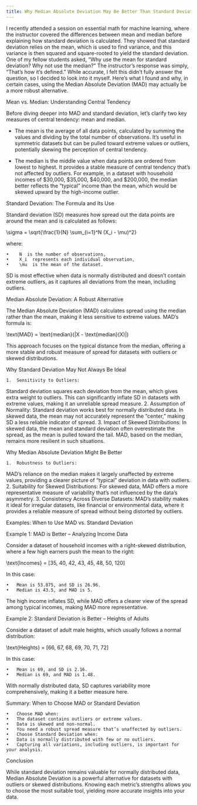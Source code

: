 ```yaml
---
title: Why Median Absolute Deviation May Be Better Than Standard Deviation
---
```

I recently attended a session on essential math for machine learning, where the instructor covered the differences between mean and median before explaining how standard deviation is calculated. They showed that standard deviation relies on the mean, which is used to find variance, and this variance is then squared and square-rooted to yield the standard deviation. One of my fellow students asked, “Why use the mean for standard deviation? Why not use the median?” The instructor’s response was simply, “That’s how it’s defined.” While accurate, I felt this didn’t fully answer the question, so I decided to look into it myself. Here’s what I found and why, in certain cases, using the Median Absolute Deviation (MAD) may actually be a more robust alternative.

Mean vs. Median: Understanding Central Tendency

Before diving deeper into MAD and standard deviation, let’s clarify two key measures of central tendency: mean and median. 

- The mean is the average of all data points, calculated by summing the values and dividing by the total number of observations. It’s useful in symmetric datasets but can be pulled toward extreme values or outliers, potentially skewing the perception of central tendency.

- The median is the middle value when data points are ordered from lowest to highest. It provides a stable measure of central tendency that’s not affected by outliers. For example, in a dataset with household incomes of $30,000, $35,000, $40,000, and $200,000, the median better reflects the “typical” income than the mean, which would be skewed upward by the high-income outlier.

Standard Deviation: The Formula and Its Use

Standard deviation (SD) measures how spread out the data points are around the mean and is calculated as follows:


\sigma = \sqrt{\frac{1}{N} \sum_{i=1}^N (X_i - \mu)^2}


where:

	•	 N  is the number of observations,
	•	 X_i  represents each individual observation,
	•	 \mu  is the mean of the dataset.

SD is most effective when data is normally distributed and doesn’t contain extreme outliers, as it captures all deviations from the mean, including outliers.

Median Absolute Deviation: A Robust Alternative

The Median Absolute Deviation (MAD) calculates spread using the median rather than the mean, making it less sensitive to extreme values. MAD’s formula is:


\text{MAD} = \text{median}(|X - \text{median}(X)|)


This approach focuses on the typical distance from the median, offering a more stable and robust measure of spread for datasets with outliers or skewed distributions.

Why Standard Deviation May Not Always Be Ideal

	1.	Sensitivity to Outliers:
Standard deviation squares each deviation from the mean, which gives extra weight to outliers. This can significantly inflate SD in datasets with extreme values, making it an unreliable spread measure.
	2.	Assumption of Normality:
Standard deviation works best for normally distributed data. In skewed data, the mean may not accurately represent the “center,” making SD a less reliable indicator of spread.
	3.	Impact of Skewed Distributions:
In skewed data, the mean and standard deviation often overestimate the spread, as the mean is pulled toward the tail. MAD, based on the median, remains more resilient in such situations.

Why Median Absolute Deviation Might Be Better

	1.	Robustness to Outliers:
MAD’s reliance on the median makes it largely unaffected by extreme values, providing a clearer picture of “typical” deviation in data with outliers.
	2.	Suitability for Skewed Distributions:
For skewed data, MAD offers a more representative measure of variability that’s not influenced by the data’s asymmetry.
	3.	Consistency Across Diverse Datasets:
MAD’s stability makes it ideal for irregular datasets, like financial or environmental data, where it provides a reliable measure of spread without being distorted by outliers.

Examples: When to Use MAD vs. Standard Deviation

Example 1: MAD is Better – Analyzing Income Data

Consider a dataset of household incomes with a right-skewed distribution, where a few high earners push the mean to the right:

 \text{Incomes} = [35, 40, 42, 43, 45, 48, 50, 120] 

In this case:

	•	Mean is 53.875, and SD is 26.96.
	•	Median is 43.5, and MAD is 5.

The high income inflates SD, while MAD offers a clearer view of the spread among typical incomes, making MAD more representative.

Example 2: Standard Deviation is Better – Heights of Adults

Consider a dataset of adult male heights, which usually follows a normal distribution:

 \text{Heights} = [66, 67, 68, 69, 70, 71, 72] 

In this case:

	•	Mean is 69, and SD is 2.16.
	•	Median is 69, and MAD is 1.48.

With normally distributed data, SD captures variability more comprehensively, making it a better measure here.

Summary: When to Choose MAD or Standard Deviation

	•	Choose MAD when:
	•	The dataset contains outliers or extreme values.
	•	Data is skewed and non-normal.
	•	You need a robust spread measure that’s unaffected by outliers.
	•	Choose Standard Deviation when:
	•	Data is normally distributed with few or no outliers.
	•	Capturing all variations, including outliers, is important for your analysis.

Conclusion

While standard deviation remains valuable for normally distributed data, Median Absolute Deviation is a powerful alternative for datasets with outliers or skewed distributions. Knowing each metric’s strengths allows you to choose the most suitable tool, yielding more accurate insights into your data.
